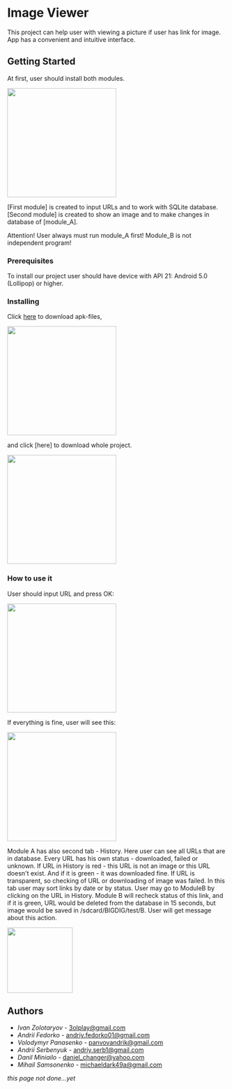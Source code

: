 # Image Viewer

This project can help user with viewing a picture if user has link for image. App has a convenient and intuitive interface. 

## Getting Started

At first, user should install both modules.

<img src="https://i.imgur.com/pvckcj4.jpg" width="250" />


[First module] is created to input URLs and to work with SQLite database.
[Second module] is created to show an image and to make changes in database of [module_A].

Attention! User always must run module_A first! Module_B is not independent program!

### Prerequisites

To install our project user should have device with API 21: Android 5.0 (Lollipop) or higher.

### Installing

Click [here](https://github.com) to download apk-files,

<img src="скрін з репозиторієм де вони лежать" width="250" />


and click [here] to download whole project.

<img src="скрін з репозиторієм 2" width="250" />

### How to use it

User should input URL and press OK:

<img src="https://i.imgur.com/ABJrK5T.jpg" width="250" />


If everything is fine, user will see this:

<img src="https://i.imgur.com/l3juwwC.jpg" height="250" />

Module A has also second tab - History. Here user can see all URLs that are in database. Every URL has his own status - downloaded, failed or unknown. If URL in History is red - this URL is not an image or this URL doesn't exist. And if it is green - it was downloaded fine. If URL is transparent, so checking of URL or downloading of image was failed. In this tab user may sort links by date or by status. User may go to ModuleB by clicking on the URL in History. Module B will recheck status of this link, and if it is green, URL would be deleted from the database in 15 seconds, but image would be saved in /sdcard/BIGDIG/test/B. User will get message about this action.

<img src="https://i.imgur.com/wtKYeM7.jpg" height="150" />


## Authors

* *Ivan Zolotaryov* - 3olplay@gmail.com
* *Andrii Fedorko* - andriy.fedorko01@gmail.com
* *Volodymyr Panasenko* - panvovandrik@gmail.com
* *Andrii Serbenyuk* - andriy.serb1@gmail.com
* *Danil Miniailo* - daniel_changer@yahoo.com
* *Mihail Samsonenko* - michaeldark49a@gmail.com

*this page not done...yet*
